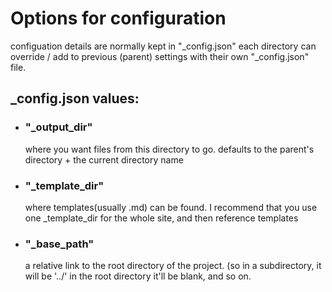 # Options for configuration

configuation details are normally kept in "_config.json"
each directory can override / add to previous (parent) settings with their own "_config.json" file.

## _config.json values:

- ### "_output_dir"
  where you want files from this directory to go.  defaults to the parent's directory +
  the current directory name

- ### "_template_dir"
  where templates(usually .md) can be found.  I recommend that you use one _template_dir
  for the whole site, and then reference templates

- ### "_base_path"
  a relative link to the root directory of the project. (so in a subdirectory, it will
  be '../' in the root directory it'll be blank, and so on.
